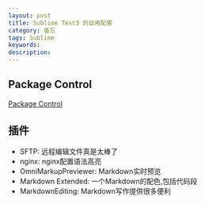 ```yaml
---
layout: post
title: Sublime Text3 的自用配置
category: 备忘 
tags: Sublime
keywords: 
description: 
---
```


## Package Control
[Package Control](https://sublime.wbond.net/installation)

## 插件
* SFTP: 远程编辑文件真是太棒了
* nginx: nginx配置语法高亮
* OmniMarkupPreviewer: Markdown实时预览
* Markdown Extended: 一个Markdown的配色,包括代码段
* MarkdownEditing: Markdown写作提供很多便利
